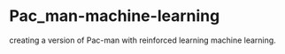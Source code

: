 # Pac_man-machine-learning
creating a version of Pac-man with reinforced learning machine learning.
